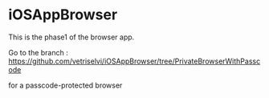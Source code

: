# iOSAppBrowser

This is the phase1 of the browser app.

Go to the branch : https://github.com/vetriselvi/iOSAppBrowser/tree/PrivateBrowserWithPasscode 

for a passcode-protected browser
